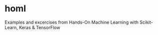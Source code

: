 # homl
Examples and excercises from Hands-On Machine Learning with Scikit-Learn, Keras &amp; TensorFlow

